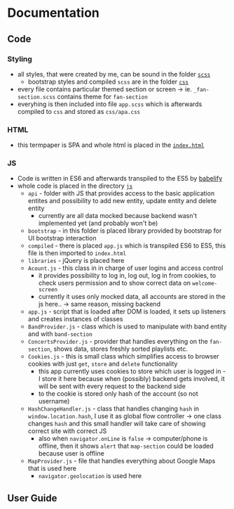 # Documentation
## Code
### Styling
 - all styles, that were created by me, can be sound in the folder [`scss`](https://github.com/LukasForst/lukasforst.github.io/tree/master/scss)
    - bootstrap styles and compiled `scss` are in the folder [`css`](https://github.com/LukasForst/lukasforst.github.io/tree/master/css)
 - every file contains particular themed section or screen -> ie. `_fan-section.scss` contains theme for `fan-section`
 - everyhing is then included into file `app.scss` which is afterwards compiled to `css` and stored as `css/apa.css`

### HTML
 - this termpaper is SPA and whole html is placed in the [`index.html`](https://github.com/LukasForst/lukasforst.github.io/blob/master/index.html)

### JS
 - Code is written in ES6 and afterwards transpiled to the ES5 by [babelify](https://babeljs.io/)
 - whole code is placed in the directory [`js`](https://github.com/LukasForst/lukasforst.github.io/tree/master/js)
    - `api` - folder with JS that provides access to the basic application entites and possibility to
    add new entity, update entity and delete entity
        - currently are all data mocked because backend wasn't implemented yet (and probably won't be)
    - `bootstrap` - in this folder is placed library provided by bootstrap for UI bootstrap interaction
    - `compiled` - there is placed `app.js` which is transpiled ES6 to ES5, this file is then imported to
    `index.html`
    - `libraries` - jQuery is placed here
    - `Acount.js` - this class in in charge of user logins and access control
        - it provides possibility to log in, log out, log in from cookies, to check users permission and
        to show correct data on `welcome-screen`
        - currently it uses only mocked data, all accounts are stored in the js here.. -> same reason, missing
        backend
    - `app.js` - script that is loaded after DOM is loaded, it sets up listeners and creates instances of classes
    - `BandProvider.js` - class which is used to manipulate with band entity and with `band-section`
    - `ConcertsProvider.js` - provider that handles everything on the `fan-section`, shows data, stores
    freshly sorted playlists etc.
    - `Cookies.js` - this is small class which simplifies access to browser cookies with just `get`, `store`
    and `delete` functionality
        - this app currently uses cookies to store which user is logged in - I store it here because when
        (possibly) backend gets involved, it will be sent with every request to the backend side
        - to the cookie is stored only hash of the account (so not username)
    - `HashChangeHandler.js` - class that handles changing `hash` in `window.location.hash`, I use it
    as global flow controller -> one class changes `hash` and this small handler will take care of showing
    correct site with correct JS
        - also when `navigator.onLine` is `false` -> computer/phone is offline, then it shows `alert` that
        `map-section` could be loaded because user is offline
    - `MapProvider.js` - file that handles everything about Google Maps that is used here
        - `navigator.geolocation` is used here

## User Guide
